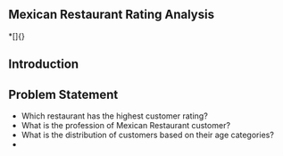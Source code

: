 ## Mexican Restaurant Rating Analysis
*[]{}
## Introduction

## Problem Statement
- Which restaurant has the highest customer rating?
- What is the profession of Mexican Restaurant customer?
- What is the distribution of customers based on their age categories?
- 
